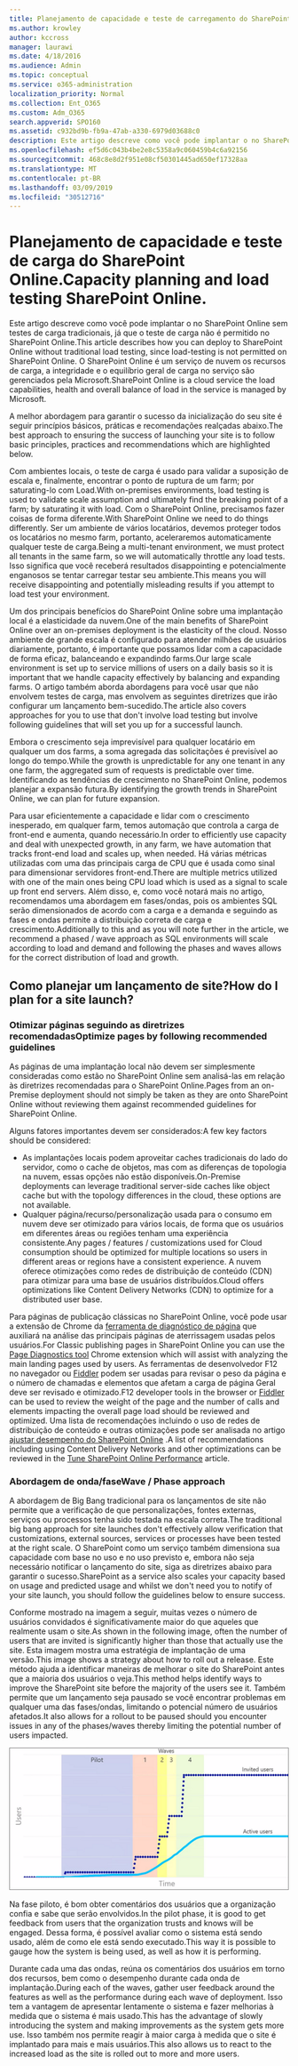```yaml
---
title: Planejamento de capacidade e teste de carregamento do SharePoint Online
ms.author: krowley
author: kccross
manager: laurawi
ms.date: 4/18/2016
ms.audience: Admin
ms.topic: conceptual
ms.service: o365-administration
localization_priority: Normal
ms.collection: Ent_O365
ms.custom: Adm_O365
search.appverid: SPO160
ms.assetid: c932bd9b-fb9a-47ab-a330-6979d03688c0
description: Este artigo descreve como você pode implantar o no SharePoint Online sem executar testes de carga tradicionais, pois ele não é permitido.
ms.openlocfilehash: ef5d6c043b4be2e8c5358a9c060459b4c6a92156
ms.sourcegitcommit: 468c8e8d2f951e08cf50301445ad650ef17328aa
ms.translationtype: MT
ms.contentlocale: pt-BR
ms.lasthandoff: 03/09/2019
ms.locfileid: "30512716"
---
```

# <a name="capacity-planning-and-load-testing-sharepoint-online"></a><span data-ttu-id="e83c4-103">Planejamento de capacidade e teste de carga do SharePoint Online.</span><span class="sxs-lookup"><span data-stu-id="e83c4-103">Capacity planning and load testing SharePoint Online.</span></span>

<span data-ttu-id="e83c4-104">Este artigo descreve como você pode implantar o no SharePoint Online sem testes de carga tradicionais, já que o teste de carga não é permitido no SharePoint Online.</span><span class="sxs-lookup"><span data-stu-id="e83c4-104">This article describes how you can deploy to SharePoint Online without traditional load testing, since load-testing is not permitted on SharePoint Online.</span></span> <span data-ttu-id="e83c4-105">O SharePoint Online é um serviço de nuvem os recursos de carga, a integridade e o equilíbrio geral de carga no serviço são gerenciados pela Microsoft.</span><span class="sxs-lookup"><span data-stu-id="e83c4-105">SharePoint Online is a cloud service the load capabilities, health and overall balance of load in the service is managed by Microsoft.</span></span>
  
<span data-ttu-id="e83c4-106">A melhor abordagem para garantir o sucesso da inicialização do seu site é seguir princípios básicos, práticas e recomendações realçadas abaixo.</span><span class="sxs-lookup"><span data-stu-id="e83c4-106">The best approach to ensuring the success of launching your site is to follow basic principles, practices and recommendations which are highlighted below.</span></span>
  
<span data-ttu-id="e83c4-107">Com ambientes locais, o teste de carga é usado para validar a suposição de escala e, finalmente, encontrar o ponto de ruptura de um farm; por saturating-lo com Load.</span><span class="sxs-lookup"><span data-stu-id="e83c4-107">With on-premises environments, load testing is used to validate scale assumption and ultimately find the breaking point of a farm; by saturating it with load.</span></span> <span data-ttu-id="e83c4-108">Com o SharePoint Online, precisamos fazer coisas de forma diferente.</span><span class="sxs-lookup"><span data-stu-id="e83c4-108">With SharePoint Online we need to do things differently.</span></span> <span data-ttu-id="e83c4-109">Ser um ambiente de vários locatários, devemos proteger todos os locatários no mesmo farm, portanto, aceleraremos automaticamente qualquer teste de carga.</span><span class="sxs-lookup"><span data-stu-id="e83c4-109">Being a multi-tenant environment, we must protect all tenants in the same farm, so we will automatically throttle any load tests.</span></span> <span data-ttu-id="e83c4-110">Isso significa que você receberá resultados disappointing e potencialmente enganosos se tentar carregar testar seu ambiente.</span><span class="sxs-lookup"><span data-stu-id="e83c4-110">This means you will receive disappointing and potentially misleading results if you attempt to load test your environment.</span></span>
  
<span data-ttu-id="e83c4-111">Um dos principais benefícios do SharePoint Online sobre uma implantação local é a elasticidade da nuvem.</span><span class="sxs-lookup"><span data-stu-id="e83c4-111">One of the main benefits of SharePoint Online over an on-premises deployment is the elasticity of the cloud.</span></span> <span data-ttu-id="e83c4-112">Nosso ambiente de grande escala é configurado para atender milhões de usuários diariamente, portanto, é importante que possamos lidar com a capacidade de forma eficaz, balanceando e expandindo farms.</span><span class="sxs-lookup"><span data-stu-id="e83c4-112">Our large scale environment is set up to service millions of users on a daily basis so it is important that we handle capacity effectively by balancing and expanding farms.</span></span> <span data-ttu-id="e83c4-113">O artigo também aborda abordagens para você usar que não envolvem testes de carga, mas envolvem as seguintes diretrizes que irão configurar um lançamento bem-sucedido.</span><span class="sxs-lookup"><span data-stu-id="e83c4-113">The article also covers approaches for you to use that don't involve load testing but involve following guidelines that will set you up for a successful launch.</span></span> 
  
<span data-ttu-id="e83c4-114">Embora o crescimento seja imprevisível para qualquer locatário em qualquer um dos farms, a soma agregada das solicitações é previsível ao longo do tempo.</span><span class="sxs-lookup"><span data-stu-id="e83c4-114">While the growth is unpredictable for any one tenant in any one farm, the aggregated sum of requests is predictable over time.</span></span> <span data-ttu-id="e83c4-115">Identificando as tendências de crescimento no SharePoint Online, podemos planejar a expansão futura.</span><span class="sxs-lookup"><span data-stu-id="e83c4-115">By identifying the growth trends in SharePoint Online, we can plan for future expansion.</span></span>
  
<span data-ttu-id="e83c4-116">Para usar eficientemente a capacidade e lidar com o crescimento inesperado, em qualquer farm, temos automação que controla a carga de front-end e aumenta, quando necessário.</span><span class="sxs-lookup"><span data-stu-id="e83c4-116">In order to efficiently use capacity and deal with unexpected growth, in any farm, we have automation that tracks front-end load and scales up, when needed.</span></span> <span data-ttu-id="e83c4-117">Há várias métricas utilizadas com uma das principais carga de CPU que é usada como sinal para dimensionar servidores front-end.</span><span class="sxs-lookup"><span data-stu-id="e83c4-117">There are multiple metrics utilized with one of the main ones being CPU load which is used as a signal to scale up front end servers.</span></span> <span data-ttu-id="e83c4-118">Além disso, e, como você notará mais no artigo, recomendamos uma abordagem em fases/ondas, pois os ambientes SQL serão dimensionados de acordo com a carga e a demanda e seguindo as fases e ondas permite a distribuição correta de carga e crescimento.</span><span class="sxs-lookup"><span data-stu-id="e83c4-118">Additionally to this and as you will note further in the article, we recommend a phased / wave approach as SQL environments will scale according to load and demand and following the phases and waves allows for the correct distribution of load and growth.</span></span> 
  
## <a name="how-do-i-plan-for-a-site-launch"></a><span data-ttu-id="e83c4-119">Como planejar um lançamento de site?</span><span class="sxs-lookup"><span data-stu-id="e83c4-119">How do I plan for a site launch?</span></span>

### <a name="optimize-pages-by-following-recommended-guidelines"></a><span data-ttu-id="e83c4-120">Otimizar páginas seguindo as diretrizes recomendadas</span><span class="sxs-lookup"><span data-stu-id="e83c4-120">Optimize pages by following recommended guidelines</span></span>
<span data-ttu-id="e83c4-121">As páginas de uma implantação local não devem ser simplesmente consideradas como estão no SharePoint Online sem analisá-las em relação às diretrizes recomendadas para o SharePoint Online.</span><span class="sxs-lookup"><span data-stu-id="e83c4-121">Pages from an on-Premise deployment should not simply be taken as they are onto SharePoint Online without reviewing them against recommended guidelines for SharePoint Online.</span></span>

<span data-ttu-id="e83c4-122">Alguns fatores importantes devem ser considerados:</span><span class="sxs-lookup"><span data-stu-id="e83c4-122">A few key factors should be considered:</span></span>
- <span data-ttu-id="e83c4-123">As implantações locais podem aproveitar caches tradicionais do lado do servidor, como o cache de objetos, mas com as diferenças de topologia na nuvem, essas opções não estão disponíveis.</span><span class="sxs-lookup"><span data-stu-id="e83c4-123">On-Premise deployments can leverage traditional server-side caches like object cache but with the topology differences in the cloud, these options are not available.</span></span>
- <span data-ttu-id="e83c4-124">Qualquer página/recurso/personalização usada para o consumo em nuvem deve ser otimizado para vários locais, de forma que os usuários em diferentes áreas ou regiões tenham uma experiência consistente.</span><span class="sxs-lookup"><span data-stu-id="e83c4-124">Any pages / features / customizations used for Cloud consumption should be optimized for multiple locations so users in different areas or regions have a consistent experience.</span></span> <span data-ttu-id="e83c4-125">A nuvem oferece otimizações como redes de distribuição de conteúdo (CDN) para otimizar para uma base de usuários distribuídos.</span><span class="sxs-lookup"><span data-stu-id="e83c4-125">Cloud offers optimizations like Content Delivery Networks (CDN) to optimize for a distributed user base.</span></span>

<span data-ttu-id="e83c4-126">Para páginas de publicação clássicas no SharePoint Online, você pode usar a extensão de Chrome da [ferramenta de diagnóstico de página](https://aka.ms/perftool) que auxiliará na análise das principais páginas de aterrissagem usadas pelos usuários.</span><span class="sxs-lookup"><span data-stu-id="e83c4-126">For Classic publishing pages in SharePoint Online you can use the [Page Diagnostics tool](https://aka.ms/perftool) Chrome extension which will assist with analyzing the main landing pages used by users.</span></span>
<span data-ttu-id="e83c4-127">As ferramentas de desenvolvedor F12 no navegador ou [Fiddler](https://www.telerik.com/download/fiddler) podem ser usadas para revisar o peso da página e o número de chamadas e elementos que afetam a carga de página Geral deve ser revisado e otimizado.</span><span class="sxs-lookup"><span data-stu-id="e83c4-127">F12 developer tools in the browser or [Fiddler](https://www.telerik.com/download/fiddler) can be used to review the weight of the page and the number of calls and elements impacting the overall page load should be reviewed and optimized.</span></span> <span data-ttu-id="e83c4-128">Uma lista de recomendações incluindo o uso de redes de distribuição de conteúdo e outras otimizações pode ser analisada no artigo [ajustar desempenho do SharePoint Online](https://aka.ms/spoperformance) .</span><span class="sxs-lookup"><span data-stu-id="e83c4-128">A list of recommendations including using Content Delivery Networks and other optimizations can be reviewed in the [Tune SharePoint Online Performance](https://aka.ms/spoperformance) article.</span></span>

### <a name="wave--phase-approach"></a><span data-ttu-id="e83c4-129">Abordagem de onda/fase</span><span class="sxs-lookup"><span data-stu-id="e83c4-129">Wave / Phase approach</span></span>
<span data-ttu-id="e83c4-130">A abordagem de Big Bang tradicional para os lançamentos de site não permite que a verificação de que personalizações, fontes externas, serviços ou processos tenha sido testada na escala correta.</span><span class="sxs-lookup"><span data-stu-id="e83c4-130">The traditional big bang approach for site launches don't effectively allow verification that customizations, external sources, services or processes have been tested at the right scale.</span></span> <span data-ttu-id="e83c4-131">O SharePoint como um serviço também dimensiona sua capacidade com base no uso e no uso previsto e, embora não seja necessário notificar o lançamento do site, siga as diretrizes abaixo para garantir o sucesso.</span><span class="sxs-lookup"><span data-stu-id="e83c4-131">SharePoint as a service also scales your capacity based on usage and predicted usage and whilst we don't need you to notify of your site launch, you should follow the guidelines below to ensure success.</span></span>
  
<span data-ttu-id="e83c4-132">Conforme mostrado na imagem a seguir, muitas vezes o número de usuários convidados é significativamente maior do que aqueles que realmente usam o site.</span><span class="sxs-lookup"><span data-stu-id="e83c4-132">As shown in the following image, often the number of users that are invited is significantly higher than those that actually use the site.</span></span> <span data-ttu-id="e83c4-133">Esta imagem mostra uma estratégia de implantação de uma versão.</span><span class="sxs-lookup"><span data-stu-id="e83c4-133">This image shows a strategy about how to roll out a release.</span></span> <span data-ttu-id="e83c4-134">Este método ajuda a identificar maneiras de melhorar o site do SharePoint antes que a maioria dos usuários o veja.</span><span class="sxs-lookup"><span data-stu-id="e83c4-134">This method helps identify ways to improve the SharePoint site before the majority of the users see it.</span></span> <span data-ttu-id="e83c4-135">Também permite que um lançamento seja pausado se você encontrar problemas em qualquer uma das fases/ondas, limitando o potencial número de usuários afetados.</span><span class="sxs-lookup"><span data-stu-id="e83c4-135">It also allows for a rollout to be paused should you encounter issues in any of the phases/waves thereby limiting the potential number of users impacted.</span></span>
  
![Gráfico mostrando usuários convidados e ativos](media/0bc14a20-9420-4986-b9b9-fbcd2c6e0fb9.png)
  
<span data-ttu-id="e83c4-137">Na fase piloto, é bom obter comentários dos usuários que a organização confia e sabe que serão envolvidos.</span><span class="sxs-lookup"><span data-stu-id="e83c4-137">In the pilot phase, it is good to get feedback from users that the organization trusts and knows will be engaged.</span></span> <span data-ttu-id="e83c4-138">Dessa forma, é possível avaliar como o sistema está sendo usado, além de como ele está sendo executado.</span><span class="sxs-lookup"><span data-stu-id="e83c4-138">This way it is possible to gauge how the system is being used, as well as how it is performing.</span></span>
  
<span data-ttu-id="e83c4-139">Durante cada uma das ondas, reúna os comentários dos usuários em torno dos recursos, bem como o desempenho durante cada onda de implantação.</span><span class="sxs-lookup"><span data-stu-id="e83c4-139">During each of the waves, gather user feedback around the features as well as the performance during each wave of deployment.</span></span> <span data-ttu-id="e83c4-140">Isso tem a vantagem de apresentar lentamente o sistema e fazer melhorias à medida que o sistema é mais usado.</span><span class="sxs-lookup"><span data-stu-id="e83c4-140">This has the advantage of slowly introducing the system and making improvements as the system gets more use.</span></span> <span data-ttu-id="e83c4-141">Isso também nos permite reagir à maior carga à medida que o site é implantado para mais e mais usuários.</span><span class="sxs-lookup"><span data-stu-id="e83c4-141">This also allows us to react to the increased load as the site is rolled out to more and more users.</span></span>
